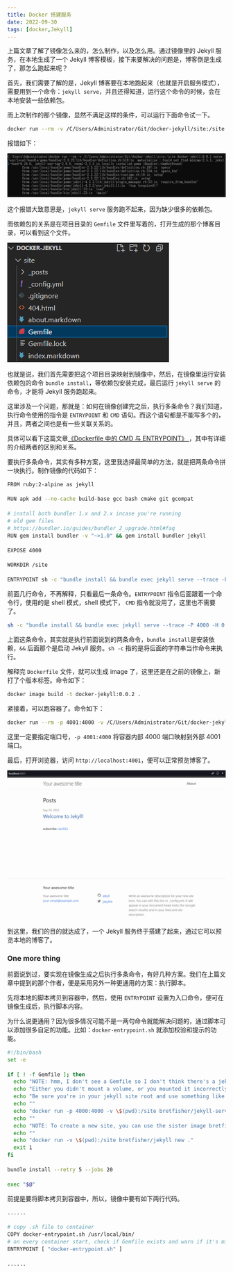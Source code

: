 ```yaml
---
title: Docker 搭建服务
date: 2022-09-30
tags: [docker,Jekyll]
---
```


上篇文章了解了镜像怎么来的，怎么制作，以及怎么用。通过镜像里的 Jekyll 服务，在本地生成了一个 Jekyll 博客模板，接下来要解决的问题是，博客倒是生成了，那怎么跑起来呢？

<!-- more -->

首先，我们需要了解的是，Jekyll 博客要在本地跑起来（也就是开启服务模式），需要用到一个命令：`jekyll serve`，并且还得知道，运行这个命令的时候，会在本地安装一些依赖包。

而上次制作的那个镜像，显然不满足这样的条件，可以运行下面命令试一下。

```bash
docker run --rm -v /C/Users/Administrator/Git/docker-jekyll/site:/site docker-jekyll:0.0.1 serve
```

报错如下：

![](/image/docker/image-20220929155916101.png)

这个报错大致意思是，`jekyll serve` 服务跑不起来，因为缺少很多的依赖包。

而依赖包的关系是在项目目录的 `Gemfile` 文件里写着的，打开生成的那个博客目录，可以看到这个文件。

![](/image/docker/image-20220929160439274.png)

也就是说，我们首先需要把这个项目目录映射到镜像中，然后，在镜像里运行安装依赖包的命令 `bundle install`，等依赖包安装完成，最后运行 `jekyll serve` 的命令，才能将 Jekyll 服务跑起来。

这里涉及一个问题，那就是：如何在镜像创建完之后，执行多条命令？我们知道，执行命令使用的指令是 `ENTRYPOINT` 和 `CMD` 语句。而这个语句都是不能写多个的，并且，两者之间也是有一些关联关系的。

具体可以看下这篇文章[《Dockerfile 中的 CMD 与 ENTRYPOINT》 ](https://www.cnblogs.com/sparkdev/p/8461576.html)，其中有详细的介绍两者的区别和关系。

要执行多条命令，其实有多种方案，这里我选择最简单的方法，就是把两条命令拼一块执行。制作镜像的代码如下：

```bash
FROM ruby:2-alpine as jekyll

RUN apk add --no-cache build-base gcc bash cmake git gcompat

# install both bundler 1.x and 2.x incase you're running
# old gem files
# https://bundler.io/guides/bundler_2_upgrade.html#faq
RUN gem install bundler -v "~>1.0" && gem install bundler jekyll

EXPOSE 4000

WORKDIR /site

ENTRYPOINT sh -c "bundle install && bundle exec jekyll serve --trace -P 4000 -H 0.0.0.0"
```

前面几行命令，不再解释，只看最后一条命令。`ENTRYPOINT` 指令后面跟着一个命令行，使用的是 shell 模式，shell 模式下， `CMD` 指令就没用了，这里也不需要了。

```bash
sh -c "bundle install && bundle exec jekyll serve --trace -P 4000 -H 0.0.0.0"
```

上面这条命令，其实就是执行前面说到的两条命令，`bundle install`是安装依赖，`&&` 后面那个是启动 Jekyll 服务。`sh -c` 指的是将后面的字符串当作命令来执行。

解释完 `Dockerfile` 文件，就可以生成 image 了，这里还是在之前的镜像上，新打了个版本标签。命令如下：

```bash
docker image build -t docker-jekyll:0.0.2 .
```

紧接着，可以跑容器了。命令如下：

```bash
docker run --rm -p 4001:4000 -v /C/Users/Administrator/Git/docker-jekyll/site:/site docker-jekyll:0.0.2
```

这里一定要指定端口号，`-p 4001:4000` 将容器内部 4000 端口映射到外部 4001 端口。

最后，打开浏览器，访问 `http://localhost:4001`，便可以正常预览博客了。

![](/image/docker/image-20220930111857656.png)

到这里，我们的目的就达成了，一个 Jekyll 服务终于搭建了起来，通过它可以预览本地的博客了。

### One more thing

前面说到过，要实现在镜像生成之后执行多条命令，有好几种方案。我们在上篇文章中提到的那个作者，便是采用另外一种更通用的方案：执行脚本。

先将本地的脚本拷贝到容器中，然后，使用 `ENTRYPOINT` 设置为入口命令，便可在镜像生成后，执行脚本内容。

为什么说更通用？因为很多情况可能不是一两句命令就能解决问题的，通过脚本可以添加很多自定的功能。比如：`docker-entrypoint.sh` 就添加校验和提示的功能。

```bash
#!/bin/bash
set -e

if [ ! -f Gemfile ]; then
  echo "NOTE: hmm, I don't see a Gemfile so I don't think there's a jekyll site here"
  echo "Either you didn't mount a volume, or you mounted it incorrectly."
  echo "Be sure you're in your jekyll site root and use something like this to launch"
  echo ""
  echo "docker run -p 4000:4000 -v \$(pwd):/site bretfisher/jekyll-serve"
  echo ""
  echo "NOTE: To create a new site, you can use the sister image bretfisher/jekyll like:"
  echo ""
  echo "docker run -v \$(pwd):/site bretfisher/jekyll new ."
  exit 1
fi

bundle install --retry 5 --jobs 20

exec "$@"
```

前提是要将脚本拷贝到容器中，所以，镜像中要有如下两行代码。

```bash
......

# copy .sh file to container
COPY docker-entrypoint.sh /usr/local/bin/
# on every container start, check if Gemfile exists and warn if it's missing
ENTRYPOINT [ "docker-entrypoint.sh" ]

......
```
